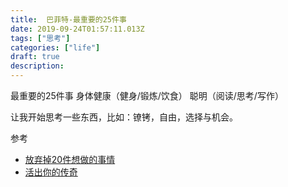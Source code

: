 ```yaml
---
title:  巴菲特-最重要的25件事
date: 2019-09-24T01:57:11.013Z
tags: ["思考"]
categories: ["life"]
draft: true
description: 
---
```


最重要的25件事
身体健康（健身/锻炼/饮食）
聪明（阅读/思考/写作）


让我开始思考一些东西，比如：镣铐，自由，选择与机会。

参考

- [放弃掉20件想做的事情](https://zhuanlan.zhihu.com/p/22812913)
- [活出你的传奇](https://liveyourlegend.net/warren-buffetts-5-step-process-for-prioritizing-true-success-and-why-most-people-never-do-it/)